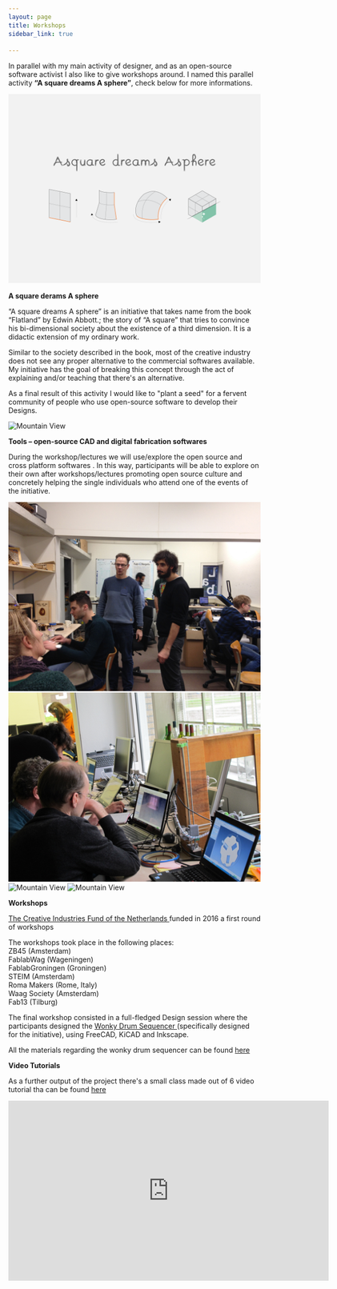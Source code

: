 ```yaml
---
layout: page
title: Workshops
sidebar_link: true

---
```


<p>

In parallel with my main activity of designer, and as an open-source software activist I also like to give workshops around. I named this parallel activity <b>“A square dreams A sphere”</b>, check below for more informations.
</p>

<img src="img/wkshp1.png" alt="Mountain View">



<p> <b> A square derams A sphere </b> </p>
<p>

“A square dreams A sphere” is an initiative that takes name from the book “Flatland” by Edwin Abbott.; the story of “A square” that tries to convince his bi-dimensional society about the existence of a third dimension.
It is a didactic extension of my ordinary work.</p>


<p>

Similar to the society described in the book, most of the creative industry does not see any
proper alternative to the commercial softwares available. My initiative has the goal of breaking this concept
through the act of explaining and/or teaching that there's an alternative.
</p>

<p>

As a final result of this activity I would like to "plant a seed" for a fervent community of people who use
open-source software to develop their Designs.
</p>

<img src="img/wkshp4.jpg" alt="Mountain View">


<p> <b> Tools – open-source CAD and digital fabrication softwares</b> </p>

<p>
During the workshop/lectures we will use/explore the open source and cross platform softwares .
In this way, participants will be able to explore on their own after workshops/lectures promoting open source culture and concretely helping the single individuals who attend one of the events of the initiative.</p>

<img src="img/wkshp2.jpg" alt="Mountain View">
<img src="img/wkshp3.jpg" alt="Mountain View">
<img src="img/wkshp5.jpg" alt="Mountain View">
<img src="img/wkshp6.jpg" alt="Mountain View">



<p> <b> Workshops</b> </p>

<p>
<a href="https://stimuleringsfonds.nl/en/" target="_blank">The Creative Industries Fund of the Netherlands </a>  funded in 2016 a first round of workshops
</p>

<p>
The workshops took place in the following places: <br>
ZB45 (Amsterdam)<br>
FablabWag (Wageningen)<br>
FablabGroningen (Groningen)<br>
STEIM (Amsterdam)<br>
Roma Makers (Rome, Italy)<br>
Waag Society (Amsterdam)<br>
Fab13 (Tilburg)<br>
</p>

<p>
The final workshop consisted in a full-fledged Design session where the participants designed the <a href="wonkydrumseq.html" target="_blank"> Wonky Drum Sequencer </a>  (specifically designed for the initiative), using FreeCAD, KiCAD and Inkscape.
</p>
<p>
All the materials regarding the wonky drum sequencer can be found <a href="https://github.com/chihauccisoilconte/a-square-dreams-a-sphere/tree/master/wonky_drum_seq-materials" target="_blank">here </a> 
</p>

<p> <b> Video Tutorials</b> </p>

<p> As a further output of the project there's a small class made out of 6 video tutorial tha can be found <a href="https://vimeo.com/album/4661933" target="_blank">here </a>  </p>

<iframe src="https://player.vimeo.com/video/203838397" width="640" height="360" frameborder="0" allowfullscreen></iframe>

<p> <br> <p>

